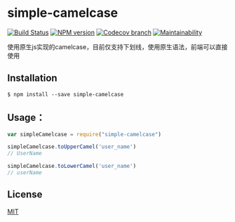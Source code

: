 # simple-camelcase
  [![Build Status][travis-image]][travis-url]
  [![NPM version][npm-image]][npm-url]
  [![Codecov branch][codecov-image]][codecov-url]
  [![Maintainability][quality-image]][quality-url]

使用原生js实现的camelcase，目前仅支持下划线，使用原生语法，前端可以直接使用

## Installation

```shell
$ npm install --save simple-camelcase
```

## Usage：

```javascript
var simpleCamelcase = require("simple-camelcase")

simpleCamelcase.toUpperCamel('user_name')
// UserName

simpleCamelcase.toLowerCamel('user_name')
// userName
```

## License

  [MIT](./LICENSE)

[npm-image]: https://img.shields.io/npm/v/simple-camelcase.svg?style=flat-square
[npm-url]: https://npmjs.org/package/simple-camelcase
[travis-image]: https://img.shields.io/travis/liuwill/simple-camelcase/master.svg?style=flat-square
[travis-url]: https://travis-ci.org/liuwill/simple-camelcase
[quality-image]: https://api.codeclimate.com/v1/badges/542a4c6ee34f202cd169/maintainability
[quality-url]: https://codeclimate.com/github/liuwill/simple-camelcase/maintainability
[appveyor-image]: https://img.shields.io/appveyor/ci/liuwill/simple-camelcase/master.svg?style=flat-square
[appveyor-url]: https://ci.appveyor.com/project/liuwill/simple-camelcase
[codecov-image]: https://img.shields.io/codecov/c/github/liuwill/simple-camelcase.svg?style=flat-square
[codecov-url]: https://codecov.io/gh/liuwill/simple-camelcase
